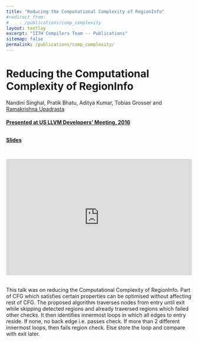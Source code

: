 ```yaml
---
title: "Reducing the Computational Complexity of RegionInfo"
#redirect_from:
#    - /publications/comp_complexity
layout: textlay
excerpt: "IITH Compilers Team -- Publications"
sitemap: false
permalink: /publications/comp_complexity/
---
```



<div class="container-fluid" style="height:100%; width:100%"> 
<h1>Reducing the Computational Complexity of RegionInfo</h1>
<p>Nandini Singhal, Pratik Bhatu, Aditya Kumar, Tobias Grosser and <a href="https://www.iith.ac.in/~ramakrishna" target="_blank"> Ramakrishna Upadrasta</p>
<h4> Presented at US LLVM Developers’ Meeting, 2016
</h4>

<br>

 <div style="position:relative; top:-25px;">
 <h4><a href="https://llvm.org/devmtg/2016-11/Slides/Singhal-ReducingTheComputationalComplexity.pdf" target="_blank">Slides</a>
 </h4>
 </div> 
 <div style="display: flex; justify-content: center;">
 <iframe width="560" height="315" src="https://www.youtube.com/embed/yOVeJtA5zxw" title="YouTube video player" frameborder="0" allow="accelerometer; autoplay; clipboard-write; encrypted-media; gyroscope; picture-in-picture" allowfullscreen></iframe>
</div>
 <br>     
<p> This talk was on reducing the Computational Complexity of RegionInfo.
    Part of CFG which satisfies certain properties can be optimised without
    affecting rest of CFG. The proposed algorithm traverses nodes from entry
    until exit while skipping detected regions and already traversed regions 
    which failed other checks. It then identifies innermost loops in which
   all edges to entry reside. If none, no back edge i.e. passes check. If more 
   than 2 different innermost loops, then fails region check. Else store the 
   loop and compare with exit later.</p>
<br>
</div>
